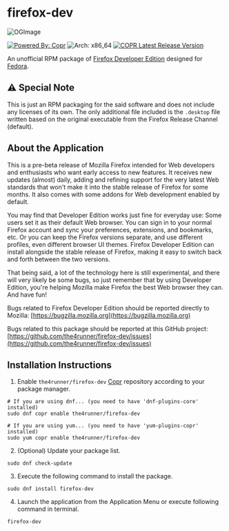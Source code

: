 # firefox-dev
![OGImage](https://res.cloudinary.com/axicon/image/upload/v1636892733/GitHub/AnjaloHettiarachchi/firefox-dev/github-og-template-01_dldtdl.svg "the4runner/firefox-dev")

[![Powered By: Copr](https://img.shields.io/badge/Powered_by-COPR-blue?style=for-the-badge)](https://copr.fedorainfracloud.org/)
![Arch: x86_64](https://img.shields.io/badge/Arch-x86__64-blue?style=for-the-badge)
[![COPR Latest Release Version](https://img.shields.io/badge/release-95.0b6-brightgreen?style=for-the-badge)](https://copr.fedorainfracloud.org/coprs/the4runner/firefox-dev/builds/)

An unofficial RPM package of [Firefox Developer Edition](https://www.mozilla.org/en-US/firefox/developer) designed for [Fedora](https://getfedora.org).

## ⚠️ Special Note
This is just an RPM packaging for the said software and does not include any licenses of its own. The only additional file included is the `.desktop` file written based on the original executable from the Firefox Release Channel (default).

## About the Application
This is a pre-beta release of Mozilla Firefox intended for Web developers and
enthusiasts who want early access to new features. It receives new updates
(almost) daily, adding and refining support for the very latest Web standards
that won't make it into the stable release of Firefox for some months. It also
comes with some addons for Web development enabled by default.

You may find that Developer Edition works just fine for everyday
use: Some users set it as their default Web browser. You can sign in to your
normal Firefox account and sync your preferences, extensions, and bookmarks,
etc. Or you can keep the Firefox versions separate, and use different profiles,
even different browser UI themes. Firefox Developer Edition can install
alongside the stable release of Firefox, making it easy to switch back and forth
between the two versions.

That being said, a lot of the technology here is still experimental, and there
will very likely be some bugs, so just remember that by using Developer Edition,
you're helping Mozilla make Firefox the best Web browser they can. And have fun!

Bugs related to Firefox Developer Edition should be reported directly to Mozilla: [https://bugzilla.mozilla.org](https://bugzilla.mozilla.org)

Bugs related to this package should be reported at this GitHub project:
[https://github.com/the4runner/firefox-dev/issues](https://github.com/the4runner/firefox-dev/issues)

## Installation Instructions
1. Enable `the4runner/firefox-dev` [Copr](https://copr.fedorainfracloud.org/) repository according to your package manager.

```Shell
# If you are using dnf... (you need to have 'dnf-plugins-core' installed)
sudo dnf copr enable the4runner/firefox-dev

# If you are using yum... (you need to have 'yum-plugins-copr' installed)
sudo yum copr enable the4runner/firefox-dev
```

2. (Optional) Update your package list.

```Shell
sudo dnf check-update
```

3. Execute the following command to install the package.

```Shell
sudo dnf install firefox-dev
```

4. Launch the application from the Application Menu or execute following command in terminal.

```Shell
firefox-dev
```
